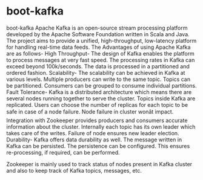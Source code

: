 # boot-kafka
boot-kafka
Apache Kafka is an open-source stream processing platform developed by the Apache Software Foundation written in Scala and Java. The project aims to provide a unified, high-throughput, low-latency platform for handling real-time data feeds.
The Advantages of using Apache Kafka are as follows-
High Throughput-
The design of Kafka enables the platform to process messages at very fast speed. The processing rates in Kafka can exceed beyond 100k/seconds. The data is processed in a partitioned and ordered fashion.
Scalability-
The scalability can be achieved in Kafka at various levels. Multiple producers can write to the same topic. Topics can be partitioned. Consumers can be grouped to consume individual partitions.
Fault Tolerance-
Kafka is a distributed architecture which means there are several nodes running together to serve the cluster. Topics inside Kafka are replicated. Users can choose the number of replicas for each topic to be safe in case of a node failure. Node failure in cluster wonât impact. Integration with Zookeeper provides producers and consumers accurate information about the cluster. Internally each topic has its own leader which takes care of the writes. Failure of node ensures new leader election.
Durability-
Kafka offers data durability as well. The message written in Kafka can be persisted. The persistence can be configured. This ensures re-processing, if required, can be performed.

Zookeeper is mainly used to track status of nodes present in Kafka cluster and also to keep track of Kafka topics, messages, etc.
